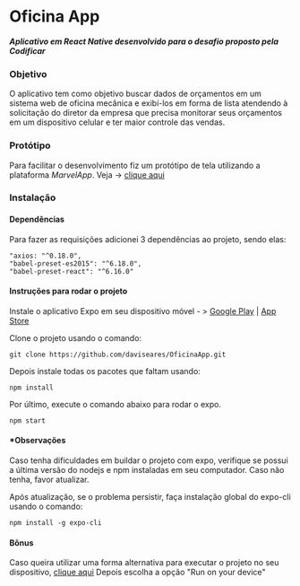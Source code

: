 # Oficina App
**_Aplicativo em React Native desenvolvido para o desafio proposto pela Codificar_**

### Objetivo 

O aplicativo tem como objetivo buscar dados de orçamentos em um sistema web de oficina mecânica e exibí-los em forma de lista atendendo à solicitação do diretor da empresa que precisa monitorar seus orçamentos em um dispositivo celular e ter maior controle das vendas.

### Protótipo

Para facilitar o desenvolvimento fiz um protótipo de tela utilizando a plataforma *MarvelApp*. Veja -> [clique aqui](https://marvelapp.com/8d40id1/screen/55670894)

### Instalação

#### Dependências

  Para fazer as requisições adicionei 3 dependências ao projeto, sendo elas:
  ```
  "axios: "^0.18.0",
  "babel-preset-es2015": "^6.18.0",
  "babel-preset-react": "^6.16.0"
  ```

#### Instruções para rodar o projeto
  Instale o aplicativo Expo em seu dispositivo móvel - > [Google Play](https://play.google.com/store/apps/details?id=host.exp.exponent)  | [App Store](https://itunes.apple.com/app/apple-store/id982107779?pt=17102800&amp;ct=www&amp;mt=8)

  Clone o projeto usando o comando:
  ```
  git clone https://github.com/daviseares/OficinaApp.git
  ```
  Depois instale todas os pacotes que faltam usando: 
   ```
  npm install
  ```
  Por último, execute o comando abaixo para rodar o expo.
   ```
  npm start
  ```
  
  #### *Observações
  
  Caso tenha dificuldades em buildar o projeto com expo, verifique se possui a última versão do nodejs e npm instaladas em seu computador. Caso não tenha, favor atualizar.
  
  Após atualização, se o problema persistir, faça instalação global do expo-cli usando o comando:
   ```
  npm install -g expo-cli
  ```
  #### Bônus 
  Caso queira utilizar uma forma alternativa para executar o projeto no seu dispositivo, [clique aqui](https://snack.expo.io/@daviseares/oficinaapp---orçamentos)
  Depois escolha a opção "Run on your device"
